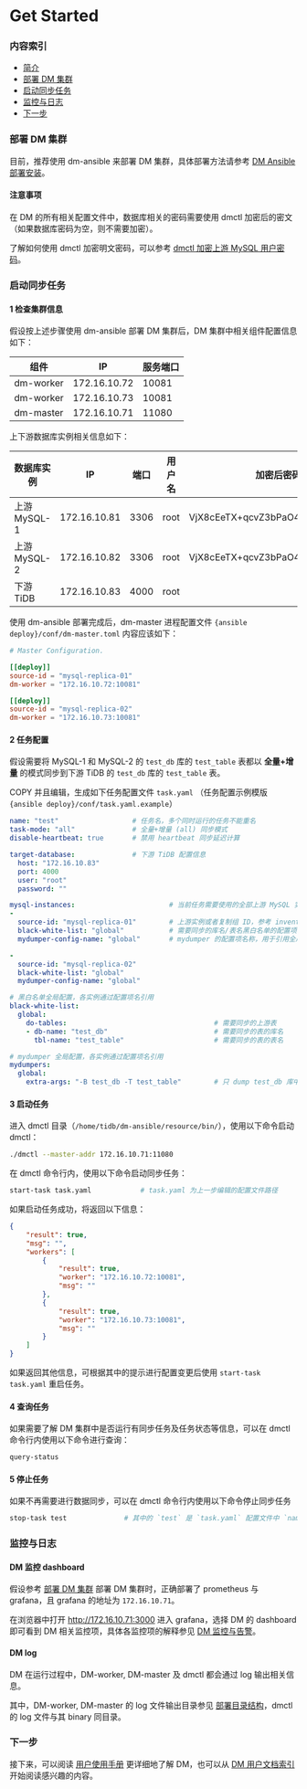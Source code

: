 Get Started
===

### 内容索引
- [简介](./overview.md)
- [部署 DM 集群](#部署-dm-集群)
- [启动同步任务](#启动同步任务)
- [监控与日志](#监控与日志)
- [下一步](#下一步)


### 部署 DM 集群

目前，推荐使用 dm-ansible 来部署 DM 集群，具体部署方法请参考 [DM Ansible 部署安装](./maintenance/dm-ansible.md)。

#### 注意事项

在 DM 的所有相关配置文件中，数据库相关的密码需要使用 dmctl 加密后的密文（如果数据库密码为空，则不需要加密）。

了解如何使用 dmctl 加密明文密码，可以参考 [dmctl 加密上游 MySQL 用户密码](./maintenance/dm-ansible.md#dmctl-加密上游-mysql-用户密码)。


### 启动同步任务

#### 1 检查集群信息

假设按上述步骤使用 dm-ansible 部署 DM 集群后，DM 集群中相关组件配置信息如下：

| 组件 | IP | 服务端口 |
|------| ---- | ---- |
| dm-worker | 172.16.10.72 | 10081 |
| dm-worker | 172.16.10.73 | 10081 |
| dm-master | 172.16.10.71 | 11080 |

上下游数据库实例相关信息如下：

| 数据库实例 | IP | 端口 | 用户名 | 加密后密码 |
| -------- | --- | --- | --- | --- |
| 上游 MySQL-1 | 172.16.10.81 | 3306 | root | VjX8cEeTX+qcvZ3bPaO4h0C80pe/1aU= |
| 上游 MySQL-2 | 172.16.10.82 | 3306 | root | VjX8cEeTX+qcvZ3bPaO4h0C80pe/1aU= |
| 下游 TiDB | 172.16.10.83 | 4000 | root | |


使用 dm-ansible 部署完成后，dm-master 进程配置文件 `{ansible deploy}/conf/dm-master.toml` 内容应该如下：

```toml
# Master Configuration.

[[deploy]]
source-id = "mysql-replica-01"
dm-worker = "172.16.10.72:10081"

[[deploy]]
source-id = "mysql-replica-02"
dm-worker = "172.16.10.73:10081"
```

#### 2 任务配置

假设需要将 MySQL-1 和 MySQL-2 的 `test_db` 库的 `test_table` 表都以 **全量+增量** 的模式同步到下游 TiDB 的 `test_db` 库的 `test_table` 表。


COPY 并且编辑，生成如下任务配置文件 `task.yaml` （任务配置示例模版 `{ansible deploy}/conf/task.yaml.example`）

```yaml
name: "test"                  # 任务名，多个同时运行的任务不能重名
task-mode: "all"              # 全量+增量 (all) 同步模式
disable-heartbeat: true       # 禁用 heartbeat 同步延迟计算

target-database:              # 下游 TiDB 配置信息
  host: "172.16.10.83"
  port: 4000
  user: "root"
  password: ""

mysql-instances:                       # 当前任务需要使用的全部上游 MySQL 实例
-
  source-id: "mysql-replica-01"        # 上游实例或者复制组 ID，参考 inventory.ini 的 source_id 或者 dm-master.toml 的 source-id 配置
  black-white-list: "global"           # 需要同步的库名/表名黑白名单的配置项名称，用于引用全局的黑白名单配置， 全局配置见下面的 black-white-list map 配置
  mydumper-config-name: "global"       # mydumper 的配置项名称，用于引用全局的 mydumper 配置

-
  source-id: "mysql-replica-02"
  black-white-list: "global"
  mydumper-config-name: "global"

# 黑白名单全局配置，各实例通过配置项名引用
black-white-list:
  global:
    do-tables:                                    # 需要同步的上游表
    - db-name: "test_db"                          # 需要同步的表的库名
      tbl-name: "test_table"                      # 需要同步的表的表名

# mydumper 全局配置，各实例通过配置项名引用
mydumpers:
  global:
    extra-args: "-B test_db -T test_table"        # 只 dump test_db 库中的 test_table 表
```

#### 3 启动任务

进入 dmctl 目录（`/home/tidb/dm-ansible/resource/bin/`），使用以下命令启动 dmctl：
```bash
./dmctl --master-addr 172.16.10.71:11080
```

在 dmctl 命令行内，使用以下命令启动同步任务：
```bash
start-task task.yaml            # task.yaml 为上一步编辑的配置文件路径
```

如果启动任务成功，将返回以下信息：
```json
{
    "result": true,
    "msg": "",
    "workers": [
        {
            "result": true,
            "worker": "172.16.10.72:10081",
            "msg": ""
        },
        {
            "result": true,
            "worker": "172.16.10.73:10081",
            "msg": ""
        }
    ]
}
```

如果返回其他信息，可根据其中的提示进行配置变更后使用 `start-task task.yaml` 重启任务。

#### 4 查询任务

如果需要了解 DM 集群中是否运行有同步任务及任务状态等信息，可以在 dmctl 命令行内使用以下命令进行查询：
```bash
query-status
```

#### 5 停止任务

如果不再需要进行数据同步，可以在 dmctl 命令行内使用以下命令停止同步任务
```bash
stop-task test              # 其中的 `test` 是 `task.yaml` 配置文件中 `name` 配置项设置的任务名
```


### 监控与日志

#### DM 监控 dashboard

假设参考 [部署 DM 集群](#部署-dm-集群) 部署 DM 集群时，正确部署了 prometheus 与 grafana，且 grafana 的地址为 `172.16.10.71`。

在浏览器中打开 <http://172.16.10.71:3000> 进入 grafana，选择 DM 的 dashboard 即可看到 DM 相关监控项，具体各监控项的解释参见 [DM 监控与告警](./maintenance/metrics-alert.md)。

#### DM log

DM 在运行过程中，DM-worker, DM-master 及 dmctl 都会通过 log 输出相关信息。

其中，DM-worker, DM-master 的 log 文件输出目录参见 [部署目录结构](./maintenance/directory-structure.md)，dmctl 的 log 文件与其 binary 同目录。


### 下一步

接下来，可以阅读 [用户使用手册](./user-manual.md) 更详细地了解 DM，也可以从 [DM 用户文档索引](./README.md#DM-用户文档索引) 开始阅读感兴趣的内容。

